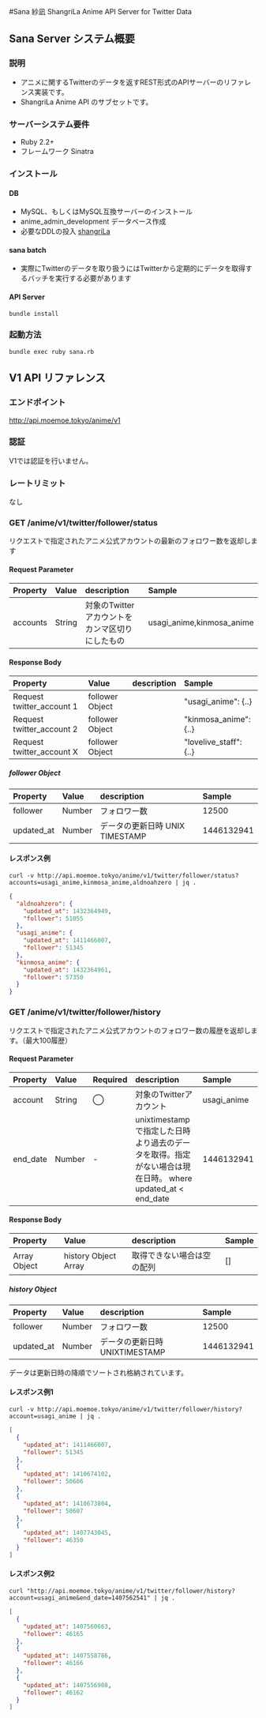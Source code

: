 #Sana 紗凪
ShangriLa Anime API Server for Twitter Data

## Sana Server システム概要

### 説明

* アニメに関するTwitterのデータを返すREST形式のAPIサーバーのリファレンス実装です。
* ShangriLa Anime API のサブセットです。

### サーバーシステム要件

* Ruby 2.2+
* フレームワーク Sinatra

### インストール

#### DB
* MySQL、もしくはMySQL互換サーバーのインストール
* anime_admin_development データベース作成
* 必要なDDLの投入 [shangriLa](https://github.com/Project-ShangriLa/shangrila)

#### sana batch

* 実際にTwitterのデータを取り扱うにはTwitterから定期的にデータを取得するバッチを実行する必要があります

#### API Server

```
bundle install
```

### 起動方法

```
bundle exec ruby sana.rb
```

## V1 API リファレンス

### エンドポイント

http://api.moemoe.tokyo/anime/v1

### 認証

V1では認証を行いません。


### レートリミット

なし

### GET /anime/v1/twitter/follower/status

リクエストで指定されたアニメ公式アカウントの最新のフォロワー数を返却します

#### Request Parameter

| Property     | Value               |description|Sample|
| :------------ | :------------------ |:--------|:-------|
| accounts    |String|対象のTwitterアカウントをカンマ区切りにしたもの|usagi_anime,kinmosa_anime|


#### Response Body

| Property     | Value               |description|Sample|
| :------------ | :------------------ |:--------|:-------|
| Request twitter_account 1|follower Object||"usagi_anime": {..}|
| Request twitter_account 2|follower Object||"kinmosa_anime": {..}|
| Request twitter_account X|follower Object||"lovelive_staff": {..}|

##### follower Object

| Property     | Value               |description|Sample|
| :------------ | :------------------ |:--------|:-------|
| follower    |Number|フォロワー数|12500|
| updated_at   |Number|データの更新日時 UNIX TIMESTAMP|1446132941|

#### レスポンス例

```
curl -v http://api.moemoe.tokyo/anime/v1/twitter/follower/status?accounts=usagi_anime,kinmosa_anime,aldnoahzero | jq .
```

```json
{
  "aldnoahzero": {
    "updated_at": 1432364949,
    "follower": 51055
  },
  "usagi_anime": {
    "updated_at": 1411466007,
    "follower": 51345
  },
  "kinmosa_anime": {
    "updated_at": 1432364961,
    "follower": 57350
  }
}
```



### GET /anime/v1/twitter/follower/history

リクエストで指定されたアニメ公式アカウントのフォロワー数の履歴を返却します。（最大100履歴）

#### Request Parameter


| Property     |Value |Required|description|Sample|
| :------------|:-----|:-------|:----------|:-----|
| account    |String|◯|対象のTwitterアカウント|usagi_anime|
| end_date |Number|-|unixtimestampで指定した日時より過去のデータを取得。指定がない場合は現在日時。 where updated_at < end_date |1446132941|


#### Response Body

| Property     | Value               |description|Sample|
| :------------ | :------------------ |:--------|:-------|
| Array Object|history Object Array|取得できない場合は空の配列|[]|


##### history Object

| Property     | Value               |description|Sample|
| :------------ | :------------------ |:--------|:-------|
| follower    |Number|フォロワー数|12500|
| updated_at   |Number|データの更新日時 UNIXTIMESTAMP|1446132941|

データは更新日時の降順でソートされ格納されています。

#### レスポンス例1

```
curl -v http://api.moemoe.tokyo/anime/v1/twitter/follower/history?account=usagi_anime | jq .
```

```json
[
  {
    "updated_at": 1411466007,
    "follower": 51345
  },
  {
    "updated_at": 1410674102,
    "follower": 50606
  },
  {
    "updated_at": 1410673804,
    "follower": 50607
  },
  {
    "updated_at": 1407743045,
    "follower": 46350
  }
]
```


#### レスポンス例2

```
curl "http://api.moemoe.tokyo/anime/v1/twitter/follower/history?account=usagi_anime&end_date=1407562541" | jq .
```

```json
[
  {
    "updated_at": 1407560663,
    "follower": 46165
  },
  {
    "updated_at": 1407558786,
    "follower": 46166
  },
  {
    "updated_at": 1407556908,
    "follower": 46162
  }
]
```




